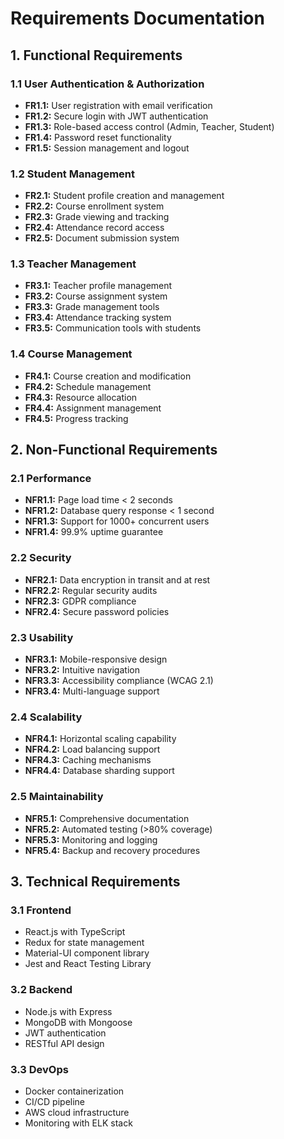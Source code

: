 # Requirements Documentation

## 1. Functional Requirements

### 1.1 User Authentication & Authorization
- **FR1.1:** User registration with email verification
- **FR1.2:** Secure login with JWT authentication
- **FR1.3:** Role-based access control (Admin, Teacher, Student)
- **FR1.4:** Password reset functionality
- **FR1.5:** Session management and logout

### 1.2 Student Management
- **FR2.1:** Student profile creation and management
- **FR2.2:** Course enrollment system
- **FR2.3:** Grade viewing and tracking
- **FR2.4:** Attendance record access
- **FR2.5:** Document submission system

### 1.3 Teacher Management
- **FR3.1:** Teacher profile management
- **FR3.2:** Course assignment system
- **FR3.3:** Grade management tools
- **FR3.4:** Attendance tracking system
- **FR3.5:** Communication tools with students

### 1.4 Course Management
- **FR4.1:** Course creation and modification
- **FR4.2:** Schedule management
- **FR4.3:** Resource allocation
- **FR4.4:** Assignment management
- **FR4.5:** Progress tracking

## 2. Non-Functional Requirements

### 2.1 Performance
- **NFR1.1:** Page load time < 2 seconds
- **NFR1.2:** Database query response < 1 second
- **NFR1.3:** Support for 1000+ concurrent users
- **NFR1.4:** 99.9% uptime guarantee

### 2.2 Security
- **NFR2.1:** Data encryption in transit and at rest
- **NFR2.2:** Regular security audits
- **NFR2.3:** GDPR compliance
- **NFR2.4:** Secure password policies

### 2.3 Usability
- **NFR3.1:** Mobile-responsive design
- **NFR3.2:** Intuitive navigation
- **NFR3.3:** Accessibility compliance (WCAG 2.1)
- **NFR3.4:** Multi-language support

### 2.4 Scalability
- **NFR4.1:** Horizontal scaling capability
- **NFR4.2:** Load balancing support
- **NFR4.3:** Caching mechanisms
- **NFR4.4:** Database sharding support

### 2.5 Maintainability
- **NFR5.1:** Comprehensive documentation
- **NFR5.2:** Automated testing (>80% coverage)
- **NFR5.3:** Monitoring and logging
- **NFR5.4:** Backup and recovery procedures

## 3. Technical Requirements

### 3.1 Frontend
- React.js with TypeScript
- Redux for state management
- Material-UI component library
- Jest and React Testing Library

### 3.2 Backend
- Node.js with Express
- MongoDB with Mongoose
- JWT authentication
- RESTful API design

### 3.3 DevOps
- Docker containerization
- CI/CD pipeline
- AWS cloud infrastructure
- Monitoring with ELK stack 